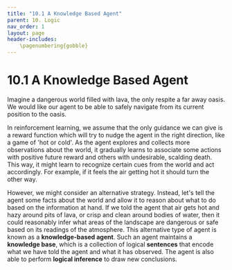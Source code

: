```yaml
---
title: "10.1 A Knowledge Based Agent"
parent: 10. Logic
nav_order: 1
layout: page
header-includes:
    \pagenumbering{gobble}
---
```


# 10.1 A Knowledge Based Agent

Imagine a dangerous world filled with lava, the only respite a far away oasis. We would like our agent to be able to safely navigate from its current position to the oasis.

In reinforcement learning, we assume that the only guidance we can give is a reward function which will try to nudge the agent in the right direction, like a game of 'hot or cold'. As the agent explores and collects more observations about the world, it gradually learns to associate some actions with positive future reward and others with undesirable, scalding death. This way, it might learn to recognize certain cues from the world and act accordingly. For example, if it feels the air getting hot it should turn the other way.

However, we might consider an alternative strategy. Instead, let's tell the agent some facts about the world and allow it to reason about what to do based on the information at hand. If we told the agent that air gets hot and hazy around pits of lava, or crisp and clean around bodies of water, then it could reasonably infer what areas of the landscape are dangerous or safe based on its readings of the atmosphere. This alternative type of agent is known as a **knowledge-based agent**. Such an agent maintains a **knowledge base**, which is a collection of logical **sentences** that encode what we have told the agent and what it has observed. The agent is also able to perform **logical inference** to draw new conclusions.
